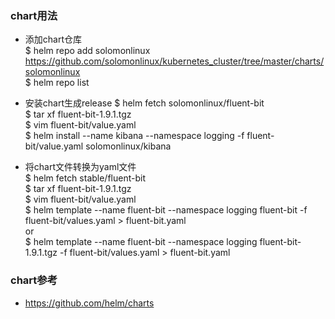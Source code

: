 ### chart用法
* 添加chart仓库</br>
  $ helm repo add solomonlinux https://github.com/solomonlinux/kubernetes_cluster/tree/master/charts/solomonlinux</br>
  $ helm repo list</br>
  
* 安装chart生成release
  $ helm fetch solomonlinux/fluent-bit</br>
  $ tar xf fluent-bit-1.9.1.tgz</br>
  $ vim fluent-bit/value.yaml</br>
  $ helm install --name kibana --namespace logging -f fluent-bit/value.yaml solomonlinux/kibana

* 将chart文件转换为yaml文件</br>
  $ helm fetch stable/fluent-bit</br>
  $ tar xf fluent-bit-1.9.1.tgz</br>
  $ vim fluent-bit/value.yaml</br>
  $ helm template --name fluent-bit --namespace logging fluent-bit -f fluent-bit/values.yaml > fluent-bit.yaml</br>
  or</br>
  $ helm template --name fluent-bit --namespace logging fluent-bit-1.9.1.tgz -f fluent-bit/values.yaml > fluent-bit.yaml

### chart参考
* https://github.com/helm/charts
